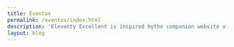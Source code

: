 ```yaml
---
title: Eventos
permalink: /eventos/index.html
description: 'Eleventy Excellent is inspired bythe companion website of Andy Bell’s talk "Be the browser’s mentor, not its micromanager".'
layout: blog
---
```

